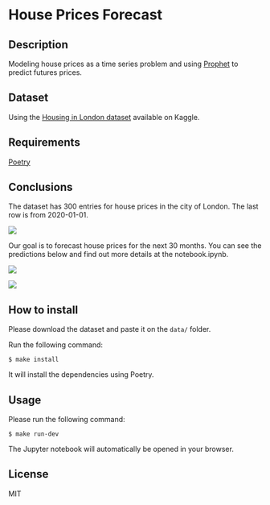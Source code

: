 # House Prices Forecast

## Description
Modeling house prices as a time series problem and using [Prophet](https://facebook.github.io/prophet) to predict futures prices.

## Dataset
Using the [Housing in London dataset](https://www.kaggle.com/justinas/housing-in-london) available on Kaggle.

## Requirements
[Poetry](https://python-poetry.org/docs/)

## Conclusions
The dataset has 300 entries for house prices in the city of London. The last row is from 2020-01-01.

![](figure0.png)

Our goal is to forecast house prices for the next 30 months. You can see the predictions below and find out more details at the notebook.ipynb.

![](figure1.png)

![](figure2.png)


## How to install
Please download the dataset and paste it on the `data/` folder.

Run the following command:
```
$ make install
```

It will install the dependencies using Poetry.

## Usage
Please run the following command:
```
$ make run-dev
```

The Jupyter notebook will automatically be opened in your browser.

## License
MIT
